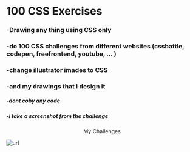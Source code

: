 # 100 CSS Exercises
### -Drawing any thing using CSS only 
### -do 100 CSS challenges from different websites (cssbattle, codepen, freefrontend, youtube, ... ) 
### -change illustrator imades to CSS 
### -and my drawings that i design it
##### -dont coby any code 
##### -i take a screenshot from the challenge 

<p align="center">
  My Challenges 
</p>

![url](https://github.com/ahmedMbassiouny/Exercises/blob/main/images/All_Challenges.png)

